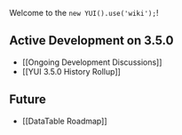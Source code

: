 Welcome to the `new YUI().use('wiki');`!

## Active Development on 3.5.0

* [[Ongoing Development Discussions]]
* [[YUI 3.5.0 History Rollup]]

## Future

* [[DataTable Roadmap]]